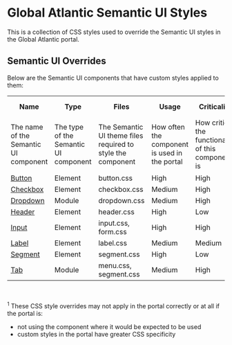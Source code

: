 # Global Atlantic Semantic UI Styles

This is a collection of CSS styles used to override the Semantic UI styles in the Global Atlantic portal.

## Semantic UI Overrides

Below are the Semantic UI components that have custom styles applied to them:

<table style="width: 100%">
  <tr>
    <th>Name</th>
    <th>Type</th>
    <th>Files</th>
    <th>Usage</th>
    <th>Criticality</th>
    <th>Success Rate</th>
  </tr>
  <tr>
    <td>The name of the Semantic UI component</td>
    <td>The type of the Semantic UI component</td>
    <td>The Semantic UI theme files required to style the component</td>
    <td>How often the component is used in the portal</td>
    <td>How critical the functionality of this component is</td>
    <td>The likelihood of these style overrides working<sup>1</sup></td>
  </tr>
  <tr>
    <td><a href="https://react.semantic-ui.com/elements/button/" target="_blank">Button</a></td>
    <td>Element</td>
    <td>button.css</td>
    <td>High</td>
    <td>High</td>
    <td>High</td>
  </tr>
  <tr>
    <td><a href="https://react.semantic-ui.com/elements/button/" target="_blank">Checkbox</a></td>
    <td>Element</td>
    <td>checkbox.css</td>
    <td>Medium</td>
    <td>High</td>
    <td>High</td>
  </tr>
  <tr>
    <td><a href="https://react.semantic-ui.com/modules/dropdown/" target="_blank">Dropdown</a></td>
    <td>Module</td>
    <td>dropdown.css</td>
    <td>Medium</td>
    <td>High</td>
    <td>Medium</td>
  </tr>
  <tr>
    <td><a href="https://react.semantic-ui.com/elements/header/" target="_blank">Header</a></td>
    <td>Element</td>
    <td>header.css</td>
    <td>High</td>
    <td>Low</td>
    <td>Low</td>
  </tr>
  <tr>
    <td><a href="https://react.semantic-ui.com/elements/input/" target="_blank">Input</a></td>
    <td>Element</td>
    <td>input.css, form.css</td>
    <td>High</td>
    <td>High</td>
    <td>High</td>
  </tr>
  <tr>
    <td><a href="https://react.semantic-ui.com/elements/label/" target="_blank">Label</a></td>
    <td>Element</td>
    <td>label.css</td>
    <td>Medium</td>
    <td>Medium</td>
    <td>Low</td>
  </tr>
  <tr>
    <td><a href="https://react.semantic-ui.com/elements/segment/" target="_blank">Segment</a></td>
    <td>Element</td>
    <td>segment.css</td>
    <td>High</td>
    <td>Low</td>
    <td>Medium</td>
  </tr>
  <tr>
    <td><a href="https://react.semantic-ui.com/modules/tab/" target="_blank">Tab</a></td>
    <td>Module</td>
    <td>menu.css, segment.css</td>
    <td>Medium</td>
    <td>High</td>
    <td>High</td>
  </tr>
</table>

<br />

<sup>1</sup> These CSS style overrides may not apply in the portal correctly or at all if the portal is:

- not using the component where it would be expected to be used
- custom styles in the portal have greater CSS specificity
